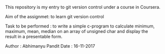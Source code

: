 This repository is my entry to git version control under a course in Coursera.

Aim of the assignmet: to learn git version control

Task to be performed : to write a simple c-program to calculate minimum, maximum, mean, median on an array of unsigned char and display the result in a presentable form.

Author : Abhimanyu Pandit
Date : 16-11-2017
 
